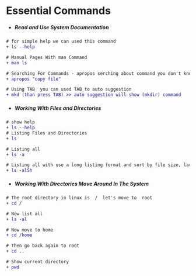 # Essential Commands

- ##### Read and Use System Documentation
```diff
# for simple help we can used this command 
+ ls --help

# Manual Pages With man Command
+ man ls

# Searching For Commands - apropos serching about command you don't know
+ apropos "copy file"

# Using TAB  you can used TAB to auto suggestion
+ mkd (than press TAB) >> auto suggestion will show (mkdir) command
```
- ##### Working With Files and Directories 

```diff
# show help
+ ls --help
# Listing Files and Directories
+ ls 

# Listing all
+ ls -a

# Listing all with use a long listing format and sort by file size, largest first 
+ ls -alSh

```
- ##### Working With  Directories Move Around In The System

```diff
# The root directory in linux is  /  let's move to  root 
+ cd /

# Now list all 
+ ls -al

# Now move to home
+ cd /home

# Then go back again to root
+ cd ..

# Show current directory
+ pwd
```